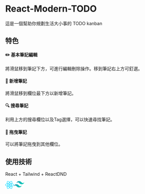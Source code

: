# React-Modern-TODO
這是一個幫助你規劃生活大小事的 TODO kanban

## 特色
#### ✏️ 基本筆記編輯
將滑鼠移到筆記下方，可進行編輯刪除操作。移到筆記右上方可釘選。
#### 📄 新增筆記
將滑鼠移到欄位最下方以新增筆記。
#### 🔍 搜尋筆記
利用上方的搜尋欄位以及Tag選擇，可以快速尋找筆記。
#### 🤚 拖曳筆記
可以將筆記拖曳到其他欄位。

## 使用技術
React + Tailwind + ReactDND

<div style="display: flex; ">
    <img src="src/assets/react.png" alt="drawing" style="height: 24px;"/>
    <img src="src/assets/tailwind.png" alt="drawing" style="height: 20px;"/>
</div>